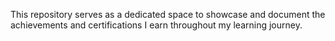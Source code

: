 This repository serves as a dedicated space to showcase and document the achievements and certifications I earn throughout my learning journey.
